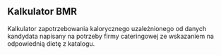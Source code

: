 ## Kalkulator BMR

Kalkulator zapotrzebowania kalorycznego uzależnionego od danych kandydata napisany na potrzeby firmy cateringowej ze wskazaniem na odpowiednią dietę z katalogu.

